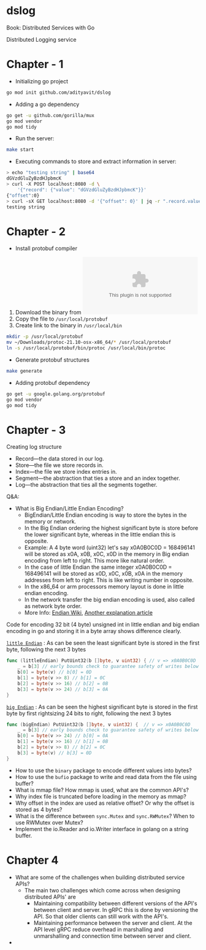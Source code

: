 # dslog

Book: Distributed Services with Go

Distributed Logging service

# Chapter - 1

* Initializing go project

```bash
go mod init github.com/adityavit/dslog
```
* Adding a go dependency

```bash
go get -u github.com/gorilla/mux
go mod vendor
go mod tidy 
```

* Run the server:
```bash
make start
```

* Executing commands to store and extract information in server:

```bash
> echo "testing string" | base64
dGVzdGluZyBzdHJpbmcK
> curl -X POST localhost:8080 -d \
    '{"record": {"value": "dGVzdGluZyBzdHJpbmcK"}}'
{"offset":0}
> curl -sX GET localhost:8080 -d '{"offset": 0}' | jq -r ".record.value" | base64 -d
testing string
```

# Chapter - 2

* Install protobuf compiler 

1. Download the binary from ![latest release](https://github.com/protocolbuffers/protobuf/releases/download/v21.10/protoc-21.10-osx-x86_64.zip)
2. Copy the file to `/usr/local/protobuf`
3. Create link to the binary in `/usr/local/bin`

```bash
mkdir -p /usr/local/protobuf
mv ~/Downloads/protoc-21.10-osx-x86_64/* /usr/local/protobuf
ln -s /usr/local/protobuf/bin/protoc /usr/local/bin/protoc
```

* Generate protobuf structures

```bash
make generate
```

* Adding protobuf dependency

```bash
go get -u google.golang.org/protobuf
go mod vendor
go mod tidy 
```

# Chapter - 3

Creating log structure

* Record—the data stored in our log.
* Store—the file we store records in.
* Index—the file we store index entries in.
* Segment—the abstraction that ties a store and an index together. 
* Log—the abstraction that ties all the segments together.

Q&A:

* What is Big Endian/Little Endian Encoding?
  * BigEndian/Little Endian encoding is way to store the bytes in the memory or network.
  * In the Big Endian ordering the highest significant byte is store before the lower significant byte, whereas in the little endian this is opposite.
  * Example: A 4 byte word (uint32) let's say x0A0B0C0D = 168496141 will be stored as x0A, x0B, x0C, x0D in the memory in Big endian encoding from left to right. This more like natural order.
  * In the case of little Endian the same integer x0A0B0C0D = 168496141 will be stored as x0D, x0C, x0B, x0A in the memory addresses from left to right.  This is like writing number in opposite.
  * In the x86_64 or arm processors memory layout is done in little endian encoding.
  * In the network transfer the big endian encoding is used, also called as network byte order.
  * More Info: [Endian Wiki](https://en.wikipedia.org/wiki/Endianness), [Another explanation article](https://www.section.io/engineering-education/what-is-little-endian-and-big-endian/)

Code for encoding 32 bit (4 byte) unsigned int in little endian and big endian encoding in go and storing it in a byte array shows difference clearly.

[`little Endian`](https://go.dev/src/encoding/binary/binary.go#L84) : As can be seen the least significant byte is stored in the first byte, following the next 3 bytes 

```go
func (littleEndian) PutUint32(b []byte, v uint32) { // v => x0A0B0C0D
	_ = b[3] // early bounds check to guarantee safety of writes below
	b[0] = byte(v) // b[0] = 0D
	b[1] = byte(v >> 8) // b[1] = 0C
	b[2] = byte(v >> 16) // b[2] = 0B
	b[3] = byte(v >> 24) // b[3] = 0A 
}
```

[`big Endian`](https://go.dev/src/encoding/binary/binary.go#L161) : As can be seen the highest significant byte is stored in the first byte by first rightsizing 24 bits to right, following the next 3 bytes

```go
func (bigEndian) PutUint32(b []byte, v uint32) {  // v => x0A0B0C0D
	_ = b[3] // early bounds check to guarantee safety of writes below
	b[0] = byte(v >> 24) // b[0] = 0A
	b[1] = byte(v >> 16) // b[1] = 0B
	b[2] = byte(v >> 8) // b[2] = 0C
	b[3] = byte(v) // b[3] = 0D
}
```

* How to use the `binary` package to encode different values into bytes?
* How to use the `bufio` package to write and read data from the file using buffer?
* What is mmap file? How mmap is used, what are the common API's?
* Why index file is truncated before loading in the memory as mmap? 
* Why offset in the index are used as relative offset? Or why the offset is stored as 4 bytes? 
* What is the difference between `sync.Mutex` and `sync.RWMutex`? When to use RWMutex over Mutex?
* Implement the io.Reader and io.Writer interface in golang on a string buffer.

# Chapter 4

* What are some of the challenges when building distributed service APIs?
  * The main two challenges which come across when designing distributed APIs' are
    * Maintaining compatibility between different versions of the API's between client and server. In gRPC this is done by versioning the API. 
      So that older clients can still work with the API's.
    * Maintaining performance between the server and client. At the API level gRPC reduce overhead in marshalling and unmarshalling and connection time between server and client.
* 




